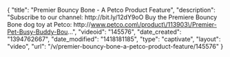 {
    "title": "Premier Bouncy Bone - A Petco Product Feature",
    "description": "Subscribe to our channel: http:\/\/bit.ly\/12dY9oO Buy the Premiere Bouncy Bone dog toy at Petco: http:\/\/www.petco.com\/product\/113903\/Premier-Pet-Busy-Buddy-Bou...",
    "videoid": "145576",
    "date_created": "1394762667",
    "date_modified": "1418181185",
    "type": "captivate",
    "layout": "video",
    "url": "\/v\/premier-bouncy-bone-a-petco-product-feature\/145576"
}